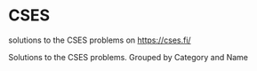 # CSES
solutions to the CSES problems on https://cses.fi/

Solutions to the CSES problems. Grouped by Category and Name
